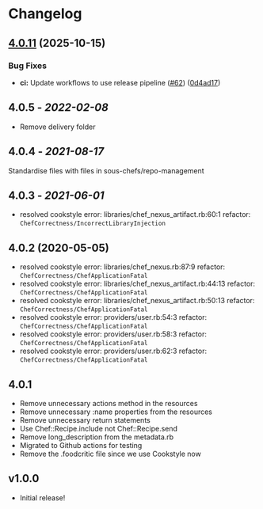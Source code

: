 # Changelog

## [4.0.11](https://github.com/sous-chefs/nexus/compare/4.0.10...v4.0.11) (2025-10-15)


### Bug Fixes

* **ci:** Update workflows to use release pipeline ([#62](https://github.com/sous-chefs/nexus/issues/62)) ([0d4ad17](https://github.com/sous-chefs/nexus/commit/0d4ad173986d948ce1c3f4d5b0dd3973ef81d729))

## 4.0.5 - *2022-02-08*

* Remove delivery folder

## 4.0.4 - *2021-08-17*

Standardise files with files in sous-chefs/repo-management

## 4.0.3 - *2021-06-01*

* resolved cookstyle error: libraries/chef_nexus_artifact.rb:60:1 refactor: `ChefCorrectness/IncorrectLibraryInjection`

## 4.0.2 (2020-05-05)

* resolved cookstyle error: libraries/chef_nexus.rb:87:9 refactor: `ChefCorrectness/ChefApplicationFatal`
* resolved cookstyle error: libraries/chef_nexus_artifact.rb:44:13 refactor: `ChefCorrectness/ChefApplicationFatal`
* resolved cookstyle error: libraries/chef_nexus_artifact.rb:50:13 refactor: `ChefCorrectness/ChefApplicationFatal`
* resolved cookstyle error: providers/user.rb:54:3 refactor: `ChefCorrectness/ChefApplicationFatal`
* resolved cookstyle error: providers/user.rb:58:3 refactor: `ChefCorrectness/ChefApplicationFatal`
* resolved cookstyle error: providers/user.rb:62:3 refactor: `ChefCorrectness/ChefApplicationFatal`

## 4.0.1

* Remove unnecessary actions method in the resources
* Remove unnecessary :name properties from the resources
* Remove unnecessary return statements
* Use Chef::Recipe.include not Chef::Recipe.send
* Remove long_description from the metadata.rb
* Migrated to Github actions for testing
* Remove the .foodcritic file since we use Cookstyle now

## v1.0.0

* Initial release!
